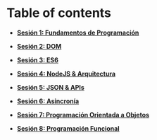 # Table of contents


 - **[Sesión 1: Fundamentos de Programación](https://github.com/mikenieva/programacion-js-student/tree/master/sesion1-fundamentos-de-programacion)**	

 - **[Sesión 2: DOM](https://github.com/mikenieva/programacion-js-student/tree/master/sesion2-dom)**	

 - **[Sesión 3: ES6](https://github.com/mikenieva/programacion-js-student/tree/master/sesion3-es6)**	

 - **[Sesión 4: NodeJS & Arquitectura](https://github.com/mikenieva/programacion-js-student/tree/master/sesion4-algoritmia-basica-y-estructura-de-datos)**	

 - **[Sesión 5: JSON & APIs](https://github.com/mikenieva/programacion-js-student/tree/master/sesion5-json-y-apis)**	

 - **[Sesión 6: Asincronía](https://github.com/mikenieva/programacion-js-student/tree/master/sesion6-ajax-y-programacion-asincrona)**	

 - **[Sesión 7: Programación Orientada a Objetos](https://github.com/mikenieva/programacion-js-student/tree/master/sesion7-programacion-orientada-a-objetos)**	

 - **[Sesión 8: Programación Funcional](https://github.com/mikenieva/programacion-js-student/tree/master/sesion8-programacion-funcional)**

